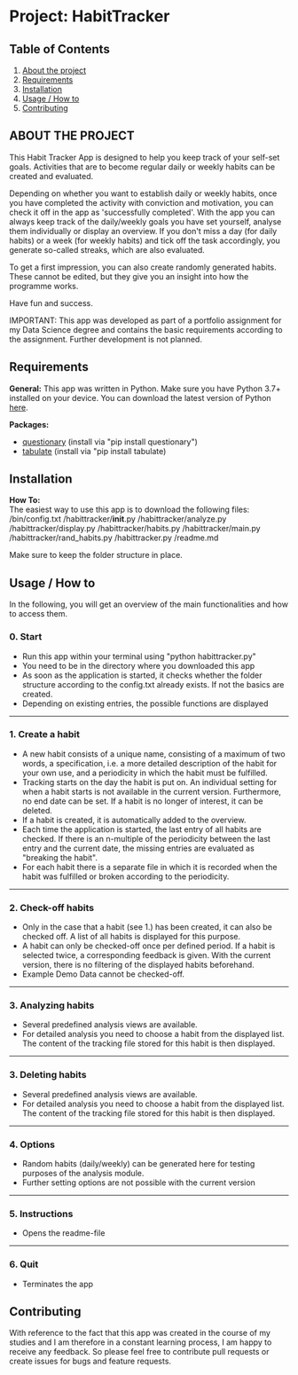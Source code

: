 # Project: HabitTracker

## Table of Contents
1. [About the project](#About-the-project)
2. [Requirements](#Requirements)
3. [Installation](#Installation)
4. [Usage / How to](#Usage-/-How-to)
5. [Contributing](#Contributing)


## ABOUT THE PROJECT
This Habit Tracker App is designed to help you keep track of your self-set goals. Activities that are to become regular daily or weekly habits can be created and evaluated.

Depending on whether you want to establish daily or weekly habits, once you have completed the activity with conviction and motivation, you can check it off in the app as 'successfully completed'. With the app you can always keep track of the daily/weekly goals you have set yourself, analyse them individually or display an overview. If you don't miss a day (for daily habits) or a week (for weekly habits) and tick off the task accordingly, you generate so-called streaks, which are also evaluated.

To get a first impression, you can also create randomly generated habits. These cannot be edited, but they give you an insight into how the programme works.

Have fun and success. 

IMPORTANT:
This app was developed as part of a portfolio assignment for my Data Science degree and contains the basic requirements according to the assignment. Further development is not planned.

## Requirements

**General:** 
This app was written in Python. Make sure you have Python 3.7+ installed on your device. 
You can download the latest version of Python [here](https://www.python.org/downloads/). 

**Packages:**
* [questionary](https://github.com/tmbo/questionary) (install via "pip install questionary")
* [tabulate](https://github.com/astanin/python-tabulate) (install via "pip install tabulate)


## Installation

**How To:**<br>
The easiest way to use this app is to download the following files:
/bin/config.txt
/habittracker/__init__.py
/habittracker/analyze.py
/habittracker/display.py
/habittracker/habits.py
/habittracker/main.py
/habittracker/rand_habits.py
/habittracker.py
/readme.md

Make sure to keep the folder structure in place.


## Usage / How to

In the following, you will get an overview of the main functionalities and how to access them.

### 0. Start

* Run this app within your terminal using "python habittracker.py"
* You need to be in the directory where you downloaded this app
* As soon as the application is started, it checks whether the folder structure according to the config.txt already exists. If not the basics are created.
* Depending on existing entries, the possible functions are displayed

---
### 1. Create a habit
* A new habit consists of a unique name, consisting of a maximum of two words, a specification, i.e. a more detailed description of the habit for your own use, and a periodicity in which the habit must be fulfilled.
* Tracking starts on the day the habit is put on. An individual setting for when a habit starts is not available in the current version. Furthermore, no end date can be set. If a habit is no longer of interest, it can be deleted.
* If a habit is created, it is automatically added to the overview.
* Each time the application is started, the last entry of all habits are checked. If there is an n-multiple of the periodicity between the last entry and the current date, the missing entries are evaluated as "breaking the habit".
* For each habit there is a separate file in which it is recorded when the habit was fulfilled or broken according to the periodicity.

---
### 2. Check-off habits
* Only in the case that a habit (see 1.) has been created, it can also be checked off. A list of all habits is displayed for this purpose.
* A habit can only be checked-off once per defined period. If a habit is selected twice, a corresponding feedback is given. With the current version, there is no filtering of the displayed habits beforehand.
* Example Demo Data cannot be checked-off.

---
### 3. Analyzing habits
* Several predefined analysis views are available.
* For detailed analysis you need to choose a habit from the displayed list. The content of the tracking file stored for this habit is then displayed.

---
### 3. Deleting habits
* Several predefined analysis views are available.
* For detailed analysis you need to choose a habit from the displayed list. The content of the tracking file stored for this habit is then displayed.

---
### 4. Options
* Random habits (daily/weekly) can be generated here for testing purposes of the analysis module.
* Further setting options are not possible with the current version

---
### 5. Instructions
* Opens the readme-file

---
### 6. Quit
* Terminates the app
  

## Contributing 
With reference to the fact that this app was created in the course of my studies and I am therefore in a constant learning process, I am happy to receive any feedback.
So please feel free to contribute pull requests or create issues for bugs and feature requests.
